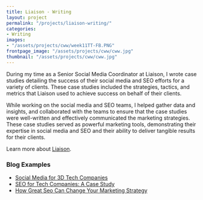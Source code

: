 ```yaml
---
title: Liaison - Writing
layout: project
permalink: "/projects/liaison-writing/"
categories:
- Writing
images:
- "/assets/projects/cww/week11TT-FB.PNG"
frontpage_image: "/assets/projects/cww/cww.jpg"
thumbnail: "/assets/projects/cww/cww.jpg"
---
```


During my time as a Senior Social Media Coordinator at Liaison, I wrote case studies detailing the success of their social media and SEO efforts for a variety of clients. These case studies included the strategies, tactics, and metrics that Liaison used to achieve success on behalf of their clients. 

While working on the social media and SEO teams, I helped gather data and insights, and collaborated with the teams to ensure that the case studies were well-written and effectively communicated the marketing strategies. These case studies served as powerful marketing tools, demonstrating their expertise in social media and SEO and their ability to deliver tangible results for their clients.

Learn more about <a href="https://liaisonpr.com/" target="_blank">Liaison</a>.


<h3>Blog Examples</h3>
<ul class="proj-details">
    <li><a target="_blank" href="https://liaisonpr.com/cases_study/why-social-media-matters/">Social Media for 3D Tech Companies</a></li>
    <li><a target="_blank" href="https://liaisonpr.com/cases_study/real-world-seo-results/">SEO for Tech Companies: A Case Study</a></li>
    <li><a target="_blank" href="https://liaisonpr.com/cases_study/how-to-increase-website-traffic-by-30-percent/">How Great Seo Can Change Your Marketing Strategy</a></li>
</ul>